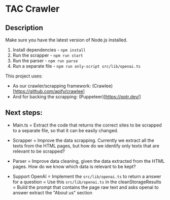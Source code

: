 # TAC Crawler

## Description

Make sure you have the latest version of Node.js installed.

1. Install dependencies - `npm install`
2. Run the scrapper - `npm run start`
3. Run the parser - `npm run parse`
4. Run a separate file - `npm run only-script src/lib/openai.ts`

This project uses:

- As our crawler/scrapping framework: (Crawlee)[https://github.com/apify/crawlee]
- And for backing the scrapping: (Puppeteer)[https://pptr.dev/]


## Next steps:

- Main.ts
    = Extract the code that returns the correct sites to be scrapped to a separate file, so that it can be easily changed.

- Scrapper
    = Improve the data scrapping. Currently we extract all the texts from the HTML pages, but how do we identify only texts that are relevant to be scrapped?

- Parser
    = Improve data cleaning, given the data extracted from the HTML pages. How do we know which data is relevant to be kept?

- Support OpenAI
    = Implement the `src/lib/openai.ts` to return a answer for a question
    = Use this `src/lib/openai.ts` in the cleanStorageResults 
        = Build the prompt that contains the page raw text and asks openai to answer extract the "About us" section
